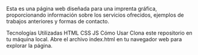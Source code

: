 Esta es una página web diseñada para una imprenta gráfica, proporcionando información sobre los servicios ofrecidos, ejemplos de trabajos anteriores y formas de contacto.

Tecnologías Utilizadas
HTML
CSS
JS
Cómo Usar
Clona este repositorio en tu máquina local.
Abre el archivo index.html en tu navegador web para explorar la página.

